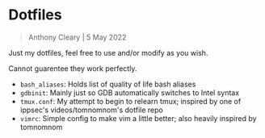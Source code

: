 # Dotfiles

> Anthony Cleary | 5 May 2022

Just my dotfiles, feel free to use and/or modify as you wish.

Cannot guarentee they work perfectly.

* `bash_aliases`: Holds list of quality of life bash aliases
* `gdbinit`: Mainly just so GDB automatically switches to Intel syntax
* `tmux.conf`: My attempt to begin to relearn tmux; inspired by one of ippsec's videos/tomnomnom's dotfile repo
* `vimrc`: Simple config to make vim a little better; also heavily inspired by tomnomnom
